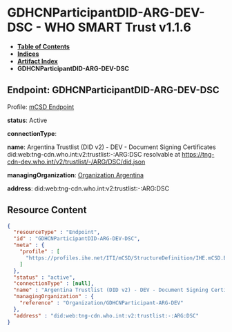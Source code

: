 # GDHCNParticipantDID-ARG-DEV-DSC - WHO SMART Trust v1.1.6

* [**Table of Contents**](toc.md)
* [**Indices**](indices.md)
* [**Artifact Index**](artifacts.md)
* **GDHCNParticipantDID-ARG-DEV-DSC**

## Endpoint: GDHCNParticipantDID-ARG-DEV-DSC

Profile: [mCSD Endpoint](https://profiles.ihe.net/ITI/mCSD/4.0.0/StructureDefinition-IHE.mCSD.Endpoint.html)

**status**: Active

**connectionType**: 

**name**: Argentina Trustlist (DID v2) - DEV - Document Signing Certificates did:web:tng-cdn.who.int:v2:trustlist:-:ARG:DSC resolvable at https://tng-cdn-dev.who.int/v2/trustlist/-/ARG/DSC/did.json

**managingOrganization**: [Organization Argentina](Organization-GDHCNParticipant-ARG-DEV.md)

**address**: did:web:tng-cdn.who.int:v2:trustlist:-:ARG:DSC



## Resource Content

```json
{
  "resourceType" : "Endpoint",
  "id" : "GDHCNParticipantDID-ARG-DEV-DSC",
  "meta" : {
    "profile" : [
      "https://profiles.ihe.net/ITI/mCSD/StructureDefinition/IHE.mCSD.Endpoint"
    ]
  },
  "status" : "active",
  "connectionType" : [null],
  "name" : "Argentina Trustlist (DID v2) - DEV - Document Signing Certificates\ndid:web:tng-cdn.who.int:v2:trustlist:-:ARG:DSC\nresolvable at https://tng-cdn-dev.who.int/v2/trustlist/-/ARG/DSC/did.json",
  "managingOrganization" : {
    "reference" : "Organization/GDHCNParticipant-ARG-DEV"
  },
  "address" : "did:web:tng-cdn.who.int:v2:trustlist:-:ARG:DSC"
}

```
